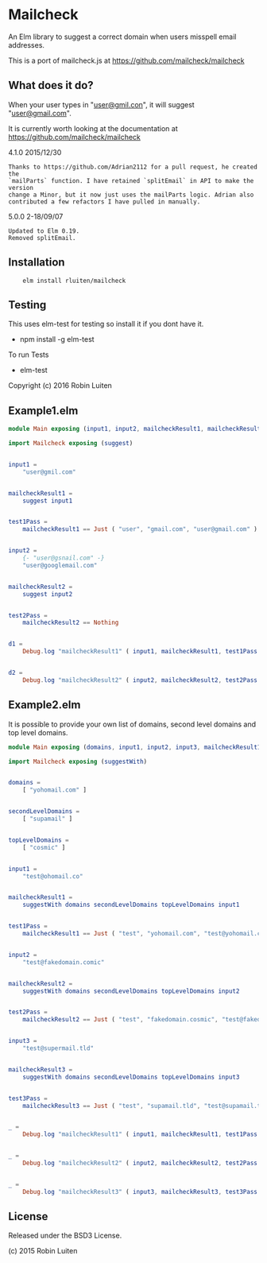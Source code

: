 Mailcheck
=========

An Elm library to suggest a correct domain when users misspell email addresses.

This is a port of mailcheck.js at  https://github.com/mailcheck/mailcheck


What does it do?
----------------

When your user types in "user@gmil.con", it will suggest "user@gmail.com".

It is currently worth looking at the documentation at https://github.com/mailcheck/mailcheck

4.1.0 2015/12/30

    Thanks to https://github.com/Adrian2112 for a pull request, he created the
    `mailParts` function. I have retained `splitEmail` in API to make the version
    change a Minor, but it now just uses the mailParts logic. Adrian also
    contributed a few refactors I have pulled in manually.

5.0.0 2-18/09/07

    Updated to Elm 0.19.
    Removed splitEmail.

Installation
------------

```
    elm install rluiten/mailcheck
```

## Testing

This uses elm-test for testing so install it if you dont have it.

* npm install -g elm-test

To run Tests

* elm-test

Copyright (c) 2016 Robin Luiten

Example1.elm
------------

```elm
module Main exposing (input1, input2, mailcheckResult1, mailcheckResult2, test1Pass, test2Pass)

import Mailcheck exposing (suggest)


input1 =
    "user@gmil.com"


mailcheckResult1 =
    suggest input1


test1Pass =
    mailcheckResult1 == Just ( "user", "gmail.com", "user@gmail.com" )


input2 =
    {- "user@gsnail.com" -}
    "user@googlemail.com"


mailcheckResult2 =
    suggest input2


test2Pass =
    mailcheckResult2 == Nothing


d1 =
    Debug.log "mailcheckResult1" ( input1, mailcheckResult1, test1Pass )


d2 =
    Debug.log "mailcheckResult2" ( input2, mailcheckResult2, test2Pass )
```

Example2.elm
------------

It is possible to provide your own list of domains, second level domains and top level domains.

```elm
module Main exposing (domains, input1, input2, input3, mailcheckResult1, mailcheckResult2, mailcheckResult3, secondLevelDomains, test1Pass, test2Pass, test3Pass, topLevelDomains)

import Mailcheck exposing (suggestWith)


domains =
    [ "yohomail.com" ]


secondLevelDomains =
    [ "supamail" ]


topLevelDomains =
    [ "cosmic" ]


input1 =
    "test@ohomail.co"


mailcheckResult1 =
    suggestWith domains secondLevelDomains topLevelDomains input1


test1Pass =
    mailcheckResult1 == Just ( "test", "yohomail.com", "test@yohomail.com" )


input2 =
    "test@fakedomain.comic"


mailcheckResult2 =
    suggestWith domains secondLevelDomains topLevelDomains input2


test2Pass =
    mailcheckResult2 == Just ( "test", "fakedomain.cosmic", "test@fakedomain.cosmic" )


input3 =
    "test@supermail.tld"


mailcheckResult3 =
    suggestWith domains secondLevelDomains topLevelDomains input3


test3Pass =
    mailcheckResult3 == Just ( "test", "supamail.tld", "test@supamail.tld" )


_ =
    Debug.log "mailcheckResult1" ( input1, mailcheckResult1, test1Pass )


_ =
    Debug.log "mailcheckResult2" ( input2, mailcheckResult2, test2Pass )


_ =
    Debug.log "mailcheckResult3" ( input3, mailcheckResult3, test3Pass )
```



License
-------

Released under the BSD3 License.

(c) 2015 Robin Luiten
